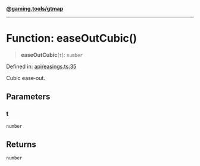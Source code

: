 [**@gaming.tools/gtmap**](README.md)

***

# Function: easeOutCubic()

> **easeOutCubic**(`t`): `number`

Defined in: [api/easings.ts:35](https://github.com/gamingtools/gt-map/blob/37582d0663306e25f7b67e6e3ae4390bd14c21af/packages/gtmap/src/api/easings.ts#L35)

Cubic ease‑out.

## Parameters

### t

`number`

## Returns

`number`
